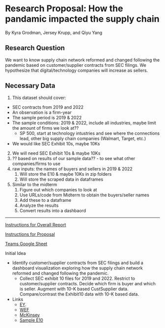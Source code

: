 # Research Proposal: How the pandamic impacted the supply chain
By Kyra Grodman, Jersey Krupp, and Qiyu Yang

## Research Question
We want to know supply chain network reformed and changed following the pandemic based on customer/supplier contracts from SEC filings. We hypothesize that digital/technology companies will increase as sellers.

## Necessary Data
1. This dataset should cover:
  - SEC contracts from 2019 and 2022
  - An observation is a firm-year
  - The sample period is 2019 & 2022
  - The sample conditions: 2019 & 2022, include all industries, maybe limit the amount of firms we look at??
    - SP 500, start at technology intustries and see where the connections lead, other big supply chain companies (Walmart, Target, etc.)   
  - We would like SEC Exhibit 10s,  maybe 10Ks
2. We will need SEC Exhibit 10s & maybe 10Ks
3. ?? based on results of our sample data?? - to see what other companies/firms to use
4. raw inputs: the names of buyers and sellers in 2019 & 2022
    1. Will store the E10 & maybe 10Ks in zip folders
    2. Will store the scraped data in dataframes
5. Similar to the midterm
    1. Figure out which companies to look at
    2. Use URLs/code from Midterm to obtain the buyers/seller names
    3. Add these to a dataframe
    4. Analyze the results
    5. Convert results into a dashbaord

---
[Instructions for Overall Report](https://ledatascifi.github.io/ledatascifi-2023/content/assignments/project.html)

[Instructions for Proposal](https://ledatascifi.github.io/ledatascifi-2023/content/assignments/project_prop_template.html)

[Teams Google Sheet](https://docs.google.com/spreadsheets/d/1kRbuRKfKh9lCdoVBGLxSbDTIRBEfnV7Y8AcP-hZbmTw/edit#gid=1508330834)

Initial Idea
- Identify customer/supplier contracts from SEC filings and build a dashboard visualization exploring how the supply chain network reformed and changed following the pandemic.
  - Collect SEC exhibit 10 files for 2019 and 2022. Restrict to customer/supplier contracts. Decide which firm is buyer and which is seller. Augment with 10-K based CustSupplier data. Compare/contrast the Exhibit10 data with 10-K based data.
- Links
  - [EY](https://www.ey.com/en_us/supply-chain/how-covid-19-impacted-supply-chains-and-what-comes-next#:~:text=The%20pandemic%20also%20forced%20supply,the%20next%20crisis%20requires%20optimization).
  - [WEF](https://www.weforum.org/agenda/2022/01/5-ways-the-covid-19-pandemic-has-changed-the-supply-chain/)
  - [McKinsey](https://www.mckinsey.com/capabilities/operations/our-insights/how-covid-19-is-reshaping-supply-chains)
  - [Sample E10](https://www.sec.gov/Archives/edgar/data/845091/000119312511222394/dex10.htm)
